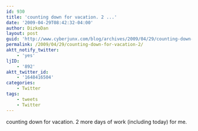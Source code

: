 ```yaml
---
id: 930
title: 'counting down for vacation. 2 ...'
date: '2009-04-29T08:42:32-04:00'
author: DizkoDan
layout: post
guid: 'http://www.cyberjunx.com/blog/archives/2009/04/29/counting-down-for-vacation-2/'
permalink: /2009/04/29/counting-down-for-vacation-2/
aktt_notify_twitter:
    - 'yes'
ljID:
    - '892'
aktt_twitter_id:
    - '1648416504'
categories:
    - Twitter
tags:
    - tweets
    - Twitter
---
```


counting down for vacation. 2 more days of work (including today) for me.